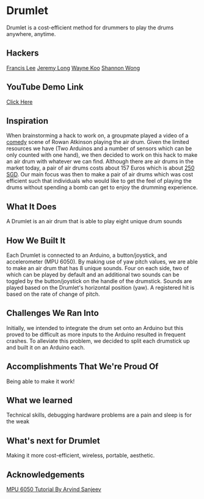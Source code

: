 # Drumlet
Drumlet is a cost-efficient method for drummers to play the drums anywhere, anytime.

## Hackers
[Francis Lee](https://github.com/fustilio)
[Jeremy Long](https://github.com/Jeremylsw)
[Wayne Koo](https://github.com/koo1993)
[Shannon Wong](https://github.com/shanwpf)


## YouTube Demo Link
[Click Here](https://www.youtube.com/watch?v=5jdy1lruVHc&feature=youtu.be)

## Inspiration 
When brainstorming a hack to work on, a groupmate played a video of a [comedy](https://www.youtube.com/watch?v=A_kloG2Z7tU) scene of Rowan Atkinson playing the air drum. Given the limited resources we have (Two Arduinos and a number of sensors which can be only counted with one hand), we then decided to work on this hack to make an air drum with whatever we can find. Although there are air drums in the market today, a pair of air drums costs about 157 Euros which is about [250 SGD](http://aerodrums.com/shop-policies/). Our main focus was then to make a pair of air drums which was cost efficient such that individuals who would like to get the feel of playing the drums without spending a bomb can get to enjoy the drumming experience.

## What It Does
A Drumlet is an air drum that is able to play eight unique drum sounds

## How We Built It
Each Drumlet is connected to an Arduino, a button/joystick, and accelerometer (MPU 6050). By making use of yaw pitch values, we are able to make an air drum that has 8 unique sounds. Four on each side, two of which can be played by default and an additional two sounds can be toggled by the button/joystick on the handle of the drumstick. Sounds are played based on the Drumlet's horizontal position (yaw). A registered hit is based on the rate of change of pitch. 

## Challenges We Ran Into
Initially, we intended to integrate the drum set onto an Arduino but this proved to be difficult as more inputs to the Arduino resulted in frequent crashes. To alleviate this problem, we decided to split each drumstick up and built it on an Arduino each.

## Accomplishments That We're Proud Of
Being able to make it work!

## What we learned
Technical skills, debugging hardware problems are a pain and sleep is for the weak

## What's next for Drumlet
Making it more cost-efficient, wireless, portable, aesthetic.

## Acknowledgements
[MPU 6050 Tutorial By Arvind Sanjeev](https://diyhacking.com/arduino-mpu-6050-imu-sensor-tutorial/)


